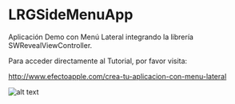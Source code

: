 # LRGSideMenuApp

Aplicación Demo con Menú Lateral integrando la librería SWRevealViewController.

Para acceder directamente al Tutorial, por favor visita:

http://www.efectoapple.com/crea-tu-aplicacion-con-menu-lateral

![alt text](https://raw.githubusercontent.com/luisrollongordo/LRGSimpleTableViewDemo/master/2.png)
